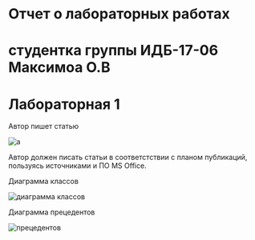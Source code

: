 # Отчет о лабораторных работах

# студентка группы ИДБ-17-06 Максимоа О.В

# Лабораторная 1

Автор пишет статью

![a]()

Автор должен писать статьи в соответстствии с планом публикаций, пользуясь источниками и ПО MS Office.

Диаграмма классов

![диаграмма классов]()

Диаграмма прецедентов

![прецедентов]()
